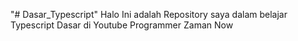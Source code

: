 "# Dasar_Typescript" 
Halo Ini adalah Repository saya dalam belajar Typescript Dasar di Youtube Programmer Zaman Now
